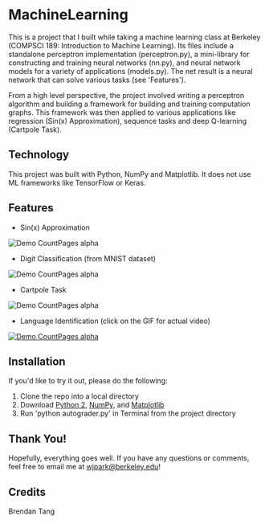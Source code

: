 # MachineLearning
This is a project that I built while taking a machine learning class at Berkeley (COMPSCI 189: Introduction to Machine Learning). Its files include a standalone perceptron implementation (perceptron.py), a mini-library for constructing and training neural networks (nn.py), and neural network models for a variety of applications (models.py). The net result is a neural network that can solve various tasks (see 'Features').

From a high level perspective, the project involved writing a perceptron algorithm and building a framework for building and training computation graphs. This framework was then applied to various applications like regression (Sin(x) Approximation), sequence tasks and deep Q-learning (Cartpole Task). 

## Technology
This project was built with Python, NumPy and Matplotlib. It does not use ML frameworks like TensorFlow or Keras. 

## Features
- Sin(x) Approximation

![Demo CountPages alpha](https://j.gifs.com/APO839.gif)

- Digit Classification (from MNIST dataset)

![Demo CountPages alpha](https://j.gifs.com/9QX35z.gif)

- Cartpole Task

![Demo CountPages alpha](https://j.gifs.com/Q0LA4G.gif)

- Language Identification (click on the GIF for actual video)

[![Demo CountPages alpha](https://j.gifs.com/KZEAJx.gif)](https://youtu.be/6YuY3csOcMA)

## Installation
If you'd like to try it out, please do the following:
1) Clone the repo into a local directory 
2) Download [Python 2](https://www.python.org/download/releases/2.7.8/), [NumPy](https://docs.scipy.org/doc/numpy-1.13.0/user/install.html), and [Matplotlib](https://matplotlib.org/users/installing.html)
3) Run 'python autograder.py' in Terminal from the project directory

## Thank You!
Hopefully, everything goes well. If you have any questions or comments, feel free to email me at wjpark@berkeley.edu! 

## Credits
Brendan Tang
